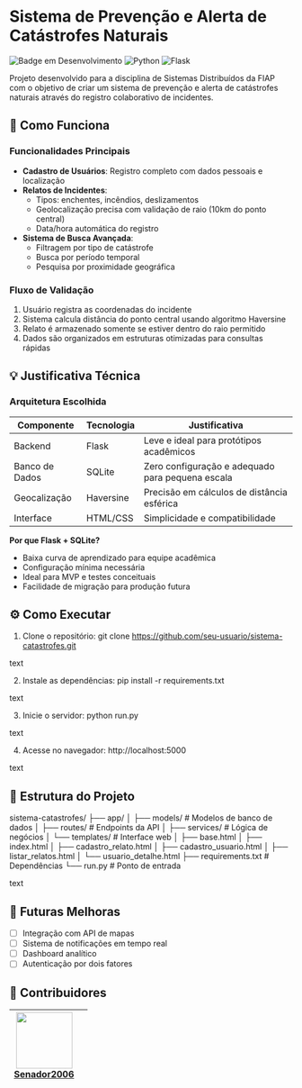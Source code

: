 # Sistema de Prevenção e Alerta de Catástrofes Naturais

![Badge em Desenvolvimento](https://img.shields.io/badge/Status-Completo-green)
![Python](https://img.shields.io/badge/Python-3.8%2B-blue)
![Flask](https://img.shields.io/badge/Flask-2.0.1-lightgrey)

Projeto desenvolvido para a disciplina de Sistemas Distribuídos da FIAP com o objetivo de criar um sistema de prevenção e alerta de catástrofes naturais através do registro colaborativo de incidentes.

## 🚀 Como Funciona

### Funcionalidades Principais
- **Cadastro de Usuários**: Registro completo com dados pessoais e localização
- **Relatos de Incidentes**: 
  - Tipos: enchentes, incêndios, deslizamentos
  - Geolocalização precisa com validação de raio (10km do ponto central)
  - Data/hora automática do registro
- **Sistema de Busca Avançada**:
  - Filtragem por tipo de catástrofe
  - Busca por período temporal
  - Pesquisa por proximidade geográfica

### Fluxo de Validação
1. Usuário registra as coordenadas do incidente
2. Sistema calcula distância do ponto central usando algoritmo Haversine
3. Relato é armazenado somente se estiver dentro do raio permitido
4. Dados são organizados em estruturas otimizadas para consultas rápidas

## 💡 Justificativa Técnica

### Arquitetura Escolhida
| Componente       | Tecnologia  | Justificativa                                      |
|------------------|-------------|---------------------------------------------------|
| Backend          | Flask       | Leve e ideal para protótipos acadêmicos           |
| Banco de Dados   | SQLite      | Zero configuração e adequado para pequena escala  |
| Geocalização     | Haversine   | Precisão em cálculos de distância esférica        |
| Interface        | HTML/CSS    | Simplicidade e compatibilidade                    |

**Por que Flask + SQLite?**
- Baixa curva de aprendizado para equipe acadêmica
- Configuração mínima necessária
- Ideal para MVP e testes conceituais
- Facilidade de migração para produção futura

## ⚙️ Como Executar

1. Clone o repositório:
git clone https://github.com/seu-usuario/sistema-catastrofes.git

text

2. Instale as dependências:
pip install -r requirements.txt

text

3. Inicie o servidor:
python run.py

text

4. Acesse no navegador:
http://localhost:5000

text

## 📁 Estrutura do Projeto
sistema-catastrofes/
├── app/
│ ├── models/ # Modelos de banco de dados
│ ├── routes/ # Endpoints da API
│ ├── services/ # Lógica de negócios
│ └── templates/ # Interface web
│     ├── base.html
│     ├── index.html
│     ├── cadastro_relato.html
│     ├── cadastro_usuario.html
│     ├── listar_relatos.html
│     └── usuario_detalhe.html
├── requirements.txt # Dependências
└── run.py # Ponto de entrada

text

## 🔮 Futuras Melhoras
- [ ] Integração com API de mapas
- [ ] Sistema de notificações em tempo real
- [ ] Dashboard analítico
- [ ] Autenticação por dois fatores

## 👥 Contribuidores
| [<img src="https://avatars.githubusercontent.com/u/12345?v=4" width=100><br>Senador2006](https://github.com/Senador2006) |  |
|-----------------------------------------------------------------------------------------------------------------------|---------------------------------------------------------------------------------------------------------------|


